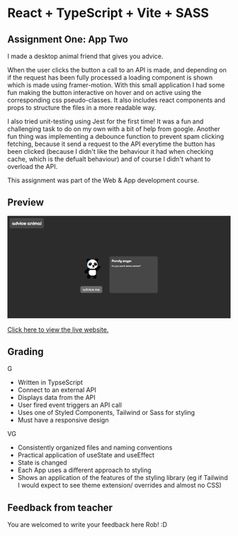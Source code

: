 # React + TypeScript + Vite + SASS

## Assignment One: App Two

I made a desktop animal friend that gives you advice. 

When the user clicks the button a call to an API is made, and depending on if the request has been fully processed a loading component is shown which is made using framer-motion. With this small application I had some fun making the button interactive on hover and on active using the corresponding css pseudo-classes. It also includes react components and props to structure the files in a more readable way. 

I also tried unit-testing using Jest for the first time! It was a fun and challenging task to do on my own with a bit of help from google. Another fun thing was implementing a debounce function to prevent spam clicking fetching, because it send a request to the API everytime the button has been clicked (because I didn't like the behaviour it had when checking cache, which is the defualt behaviour) and of course I didn't whant to overload the API. 

This assignment was part of the Web & App development course. 
## Preview

<img src='./public/adviceAnimal.png' alt='Advice Animal website screenshot' style='height: auto; width: auto' />

[Click here to view the live website.](https://advice-animal.vercel.app/)

## Grading

G

- Written in TypseScript
- Connect to an external API
- Displays data from the API
- User fired event triggers an API call
- Uses one of Styled Components, Tailwind or Sass for styling
- Must have a responsive design

VG

- Consistently organized files and naming conventions
- Practical application of useState and useEffect
- State is changed
- Each App uses a different approach to styling
- Shows an application of the features of the styling library (eg if Tailwind I would expect to see theme extension/ overrides and almost no CSS)

## Feedback from teacher

You are welcomed to write your feedback here Rob! :D 